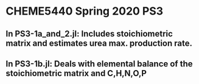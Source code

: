 # CHEME5440 Spring 2020 PS3

In PS3-1a_and_2.jl: Includes stoichiometric matrix and estimates urea max. production rate.
--------------------
In PS3-1b.jl: Deals with elemental balance of the stoichiometric matrix and C,H,N,O,P
--------------------
